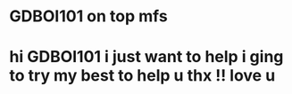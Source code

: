 # GDBOI101 on top mfs

# hi GDBOI101 i just want to help i ging to try my best to help u thx !! love u
